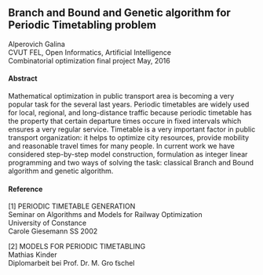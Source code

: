 <h2>Branch and Bound and Genetic algorithm for Periodic Timetabling problem</h2>

Alperovich Galina<br />
CVUT FEL, Open Informatics, Artificial Intelligence<br />
Combinatorial optimization final project 
May, 2016<br />

<h4>Abstract</h4>

Mathematical optimization in public transport area is becoming a very popular task for the several last years. Periodic timetables are widely used for local, regional, and long-distance traffic because periodic timetable has the property that certain departure times occure in fixed intervals which ensures a very regular service. Timetable is a very important factor in public transport organization: it helps to optimize city resources, provide mobility and reasonable travel times for many people. In current work we have considered step-by-step model construction, formulation as integer linear programming and two ways of solving the task: classical Branch and Bound algorithm and genetic algorithm.


<h4>Reference</h4>

[1] PERIODIC TIMETABLE GENERATION<br />
Seminar on Algorithms and Models for Railway Optimization<br />
University of Constance<br />
Carole Giesemann SS 2002<br />


[2] MODELS FOR PERIODIC TIMETABLING<br />
Mathias Kinder<br />
Diplomarbeit bei Prof. Dr. M. Gro ̈tschel<br />
